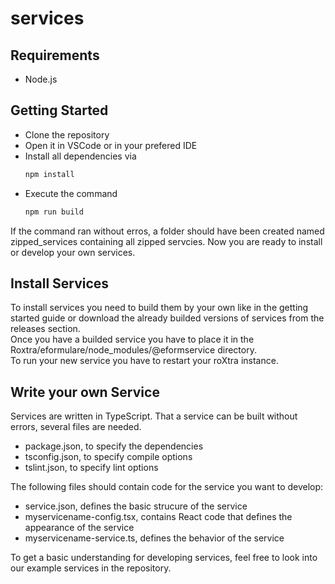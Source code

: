 # services

## Requirements 
- Node.js

## Getting Started
- Clone the repository
- Open it in VSCode or in your prefered IDE
- Install all dependencies via 
  ```javascript
  npm install
  ````
- Execute the command 
  ```javascript
  npm run build
  ````

If the command ran without erros, a folder should have been created named zipped_services containing all zipped servcies. Now you are ready to install or develop your own services.

## Install Services
To install services you need to build them by your own like in the getting started guide or download the already builded versions of services from the releases section.  
Once you have a builded service you have to place it in the Roxtra/eformulare/node_modules/@eformservice directory.  
To run your new service you have to restart your roXtra instance.

## Write your own Service
Services are written in TypeScript.
That a service can be built without errors, several files are needed.
- package.json, to specify the dependencies
- tsconfig.json, to specify compile options
- tslint.json, to specify lint options

The following files should contain code for the service you want to develop:
- service.json, defines the basic strucure of the service
- myservicename-config.tsx, contains React code that defines the appearance of the service
- myservicename-service.ts, defines the behavior of the service

To get a basic understanding for developing services, feel free to look into our example services in the repository. 
